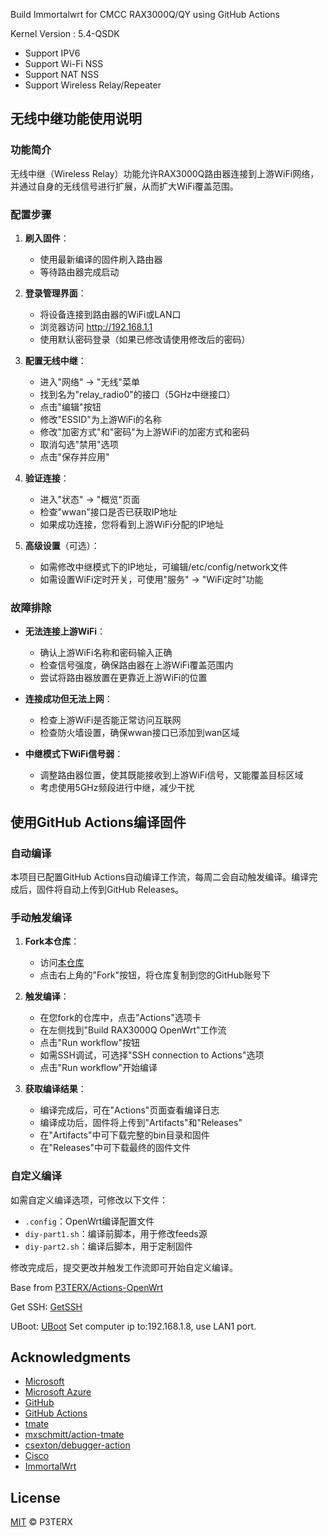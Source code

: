 
Build Immortalwrt for CMCC RAX3000Q/QY using GitHub Actions

Kernel Version : 5.4-QSDK

- Support IPV6
- Support Wi-Fi NSS
- Support NAT NSS
- Support Wireless Relay/Repeater

## 无线中继功能使用说明

### 功能简介
无线中继（Wireless Relay）功能允许RAX3000Q路由器连接到上游WiFi网络，并通过自身的无线信号进行扩展，从而扩大WiFi覆盖范围。

### 配置步骤
1. **刷入固件**：
   - 使用最新编译的固件刷入路由器
   - 等待路由器完成启动

2. **登录管理界面**：
   - 将设备连接到路由器的WiFi或LAN口
   - 浏览器访问 http://192.168.1.1
   - 使用默认密码登录（如果已修改请使用修改后的密码）

3. **配置无线中继**：
   - 进入"网络" -> "无线"菜单
   - 找到名为"relay_radio0"的接口（5GHz中继接口）
   - 点击"编辑"按钮
   - 修改"ESSID"为上游WiFi的名称
   - 修改"加密方式"和"密码"为上游WiFi的加密方式和密码
   - 取消勾选"禁用"选项
   - 点击"保存并应用"

4. **验证连接**：
   - 进入"状态" -> "概览"页面
   - 检查"wwan"接口是否已获取IP地址
   - 如果成功连接，您将看到上游WiFi分配的IP地址

5. **高级设置**（可选）：
   - 如需修改中继模式下的IP地址，可编辑/etc/config/network文件
   - 如需设置WiFi定时开关，可使用"服务" -> "WiFi定时"功能

### 故障排除
- **无法连接上游WiFi**：
  - 确认上游WiFi名称和密码输入正确
  - 检查信号强度，确保路由器在上游WiFi覆盖范围内
  - 尝试将路由器放置在更靠近上游WiFi的位置

- **连接成功但无法上网**：
  - 检查上游WiFi是否能正常访问互联网
  - 检查防火墙设置，确保wwan接口已添加到wan区域

- **中继模式下WiFi信号弱**：
  - 调整路由器位置，使其既能接收到上游WiFi信号，又能覆盖目标区域
  - 考虑使用5GHz频段进行中继，减少干扰

## 使用GitHub Actions编译固件

### 自动编译
本项目已配置GitHub Actions自动编译工作流，每周二会自动触发编译。编译完成后，固件将自动上传到GitHub Releases。

### 手动触发编译
1. **Fork本仓库**：
   - 访问[本仓库](https://github.com/CHUN71-DROID/Actions-OpenWrt-RAX3000Q)
   - 点击右上角的"Fork"按钮，将仓库复制到您的GitHub账号下

2. **触发编译**：
   - 在您fork的仓库中，点击"Actions"选项卡
   - 在左侧找到"Build RAX3000Q OpenWrt"工作流
   - 点击"Run workflow"按钮
   - 如需SSH调试，可选择"SSH connection to Actions"选项
   - 点击"Run workflow"开始编译

3. **获取编译结果**：
   - 编译完成后，可在"Actions"页面查看编译日志
   - 编译成功后，固件将上传到"Artifacts"和"Releases"
   - 在"Artifacts"中可下载完整的bin目录和固件
   - 在"Releases"中可下载最终的固件文件

### 自定义编译
如需自定义编译选项，可修改以下文件：
- `.config`：OpenWrt编译配置文件
- `diy-part1.sh`：编译前脚本，用于修改feeds源
- `diy-part2.sh`：编译后脚本，用于定制固件

修改完成后，提交更改并触发工作流即可开始自定义编译。

Base from [P3TERX/Actions-OpenWrt](https://github.com/P3TERX/Actions-OpenWrt)

Get SSH: [GetSSH](https://hugo.utermux.dev/default/rax3000q-latest/)

UBoot: [UBoot](https://github.com/hzyitc/openwrt-redmi-ax3000/issues/73#issuecomment-2259591683) Set computer ip to:192.168.1.8, use LAN1 port.

## Acknowledgments

- [Microsoft](https://www.microsoft.com)
- [Microsoft Azure](https://azure.microsoft.com)
- [GitHub](https://github.com)
- [GitHub Actions](https://github.com/features/actions)
- [tmate](https://github.com/tmate-io/tmate)
- [mxschmitt/action-tmate](https://github.com/mxschmitt/action-tmate)
- [csexton/debugger-action](https://github.com/csexton/debugger-action)
- [Cisco](https://www.cisco.com/)
- [ImmortalWrt](https://github.com/kkstone/immortalwrt-ipq50xx)

## License

[MIT](https://github.com/P3TERX/Actions-OpenWrt/blob/main/LICENSE) © P3TERX 
